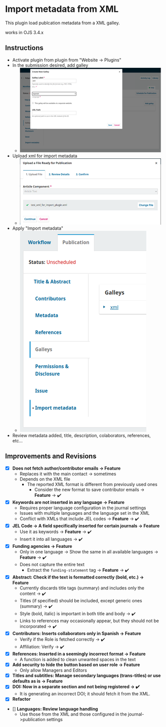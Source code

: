 # Import metadata from XML

This plugin load publcation metadata from a XML galley.

works in OJS 3.4.x


## Instructions

* Activate plugin from plugin from "Website -> Plugins"
* In the submission desired, add galley
    - ![Add galley](doc/img/submission_add_galley.png)
* Upload xml for import metadata
    - ![Xml galley](doc/img/submission_galley_add_xml.png)
* Apply "Import metadata"
    - ![Import metadata](doc/img/submission_import_metadata_button.png)
* Review metadata added, title, description, colaborators, references, etc...


## Improvements and Revisions
- [x] **Does not fetch author/contributor emails -> Feature**
  - Replaces it with the main contact -> sometimes
  - Depends on the XML file
    - The reported XML format is different from previously used ones
      - Consider the new format to save contributor emails -> **Feature** -> ✔️
- [x] **Keywords are not inserted in any language -> Feature**
  - Requires proper language configuration in the journal settings
  - Issues with multiple languages and the language set in the XML
  - Conflict with XMLs that include JEL codes -> **Feature** -> ✔️
- [x] **JEL Code -> A field specifically inserted for certain journals -> Feature**
  - Use it as keywords -> **Feature** -> ✔️
  - Insert it into all languages -> ✔️
- [x] **Funding agencies -> Feature**
  - Only in one language -> Show the same in all available languages -> **Feature** -> ✔️
  - Does not capture the entire text
    - Extract the `funding-statement` tag -> **Feature** -> ✔️
- [x] **Abstract: Check if the text is formatted correctly (bold, etc.) -> Feature**
  - Currently discards title tags (summary) and includes only the content -> ✔️
  - Titles (if specified) should be included, except generic ones (summary) -> ✔️
  - Style (bold, italic) is important in both title and body -> ✔️
  - Links to references may occasionally appear, but they should not be incorporated -> ✔️
- [x] **Contributors: Inserts collaborators only in Spanish -> Feature**
  - Verify if the Role is fetched correctly -> ✔️
  - Affiliation: Verify -> ✔️
- [x] **References: Inserted in a seemingly incorrect format -> Feature**
  - A function is added to clean unwanted spaces in the text
- [x] **Add security to hide the button based on user role -> Feature**
  - Only allow Managers and Editors
- [x] **Titles and subtitles: Manage secondary languages (trans-titles) or use defaults as is -> Feature**
- [x] **DOI: Now in a separate section and not being registered -> ✔️**
  - It is generating an incorrect DOI; it should fetch it from the XML.
- [x] **Refactor**
- [] **Languages: Review language handling**
  - Use those from the XML and those configured in the journal->publication settings